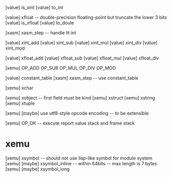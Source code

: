 [value] is_xint
[value] to_int

[value] xfloat -- double-precision floating-point but truncate the lower 3 bits
[value] is_xfloat
[value] to_doule

[xasm] xasm_step -- handle lit int

[value] xint_add
[value] xint_sub
[value] xint_mul
[value] xint_div
[value] xint_mod

[value] xfloat_add
[value] xfloat_sub
[value] xfloat_mul
[value] xfloat_div

[xemu] OP_ADD OP_SUB OP_MUL OP_DIV OP_MOD


[value] constant_table
[xasm] xasm_step -- use constant_table


[xemu] xchar

[xemu] xobject -- first field must be kind
[xemu] xstruct
[xemu] xstring
[xemu] xtuple

[xemu] [maybe] use utf8-style opcode encoding -- to be extensible

[xemu] OP_OK -- execute report value stack and frame stack

# xemu

[xemu] xsymbol -- should not use lisp-like symbol for module system
[xemu] [maybe] xsymbol_inline -- within 64bits -- max length is 7 bytes
[xemu] [maybe] xsymbol_long
